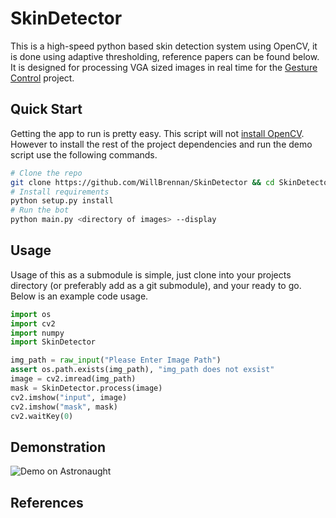 # SkinDetector
This is a high-speed python based skin detection system using OpenCV, it is done using adaptive thresholding, reference papers can be found below. It is designed for processing VGA sized images in real time for the [Gesture Control](https://github.com/WillBrennan/GestureControl) project.


## Quick Start
Getting the app to run is pretty easy. This script will not [install OpenCV](http://docs.opencv.org/doc/tutorials/introduction/linux_install/linux_install.html). However to install the rest of the project dependencies and run the demo script use the following commands.

```bash
# Clone the repo
git clone https://github.com/WillBrennan/SkinDetector && cd SkinDetector
# Install requirements
python setup.py install
# Run the bot
python main.py <directory of images> --display
```
## Usage
Usage of this as  a submodule is simple, just clone into your projects directory (or preferably add as a git submodule), and your ready to go. Below
is an example code usage.

```python
import os
import cv2
import numpy
import SkinDetector

img_path = raw_input("Please Enter Image Path")
assert os.path.exists(img_path), "img_path does not exsist"
image = cv2.imread(img_path)
mask = SkinDetector.process(image)
cv2.imshow("input", image)
cv2.imshow("mask", mask)
cv2.waitKey(0)
```

## Demonstration
![Demo on Astronaught](https://raw.githubusercontent.com/WillBrennan/SkinDetector/master/demo.png "Demonstration")

## References

